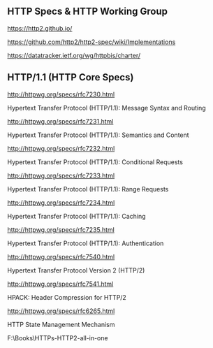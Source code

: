 ## HTTP  Specs & HTTP Working Group  

https://http2.github.io/  

https://github.com/http2/http2-spec/wiki/Implementations  

https://datatracker.ietf.org/wg/httpbis/charter/  




## HTTP/1.1 (HTTP Core Specs)  

http://httpwg.org/specs/rfc7230.html  

Hypertext Transfer Protocol (HTTP/1.1): Message Syntax and Routing  

http://httpwg.org/specs/rfc7231.html  

Hypertext Transfer Protocol (HTTP/1.1): Semantics and Content  

http://httpwg.org/specs/rfc7232.html  

Hypertext Transfer Protocol (HTTP/1.1): Conditional Requests  

http://httpwg.org/specs/rfc7233.html  

Hypertext Transfer Protocol (HTTP/1.1): Range Requests  

http://httpwg.org/specs/rfc7234.html  

Hypertext Transfer Protocol (HTTP/1.1): Caching  

http://httpwg.org/specs/rfc7235.html  

Hypertext Transfer Protocol (HTTP/1.1): Authentication  




http://httpwg.org/specs/rfc7540.html  

Hypertext Transfer Protocol Version 2 (HTTP/2)  


http://httpwg.org/specs/rfc7541.html  

HPACK: Header Compression for HTTP/2  


http://httpwg.org/specs/rfc6265.html  

HTTP State Management Mechanism  





F:\Books\HTTPs-HTTP2-all-in-one



